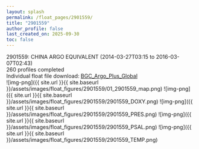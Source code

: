```yaml
---
layout: splash
permalink: /float_pages/2901559/
title: "2901559"
author_profile: false
last_created_on: 2025-09-30
toc: false
---
```

 
2901559: CHINA ARGO EQUIVALENT (2014-03-27T03:15 to 2016-03-07T02:43)\
260 profiles completed\
Individual float file download: [BGC_Argo_Plus_Global](https://ftp.soest.hawaii.edu/bgc_argo_plus/Individual_Floats/outliers_removed/2901559_Sprof_processed.nc)\
![img-png]({{ site.url }}{{ site.baseurl }}/assets/images/float_figures/2901559/01_2901559_map.png)
![img-png]({{ site.url }}{{ site.baseurl }}/assets/images/float_figures/2901559/2901559_DOXY.png)
![img-png]({{ site.url }}{{ site.baseurl }}/assets/images/float_figures/2901559/2901559_PRES.png)
![img-png]({{ site.url }}{{ site.baseurl }}/assets/images/float_figures/2901559/2901559_PSAL.png)
![img-png]({{ site.url }}{{ site.baseurl }}/assets/images/float_figures/2901559/2901559_TEMP.png)
